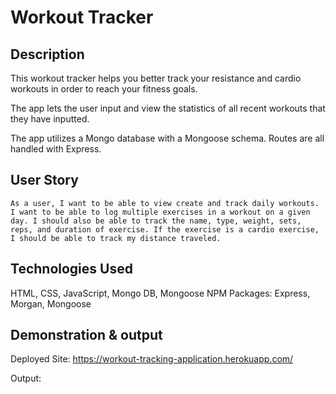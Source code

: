 # Workout Tracker

## Description
This workout tracker helps you better track your resistance and cardio workouts in order to reach your fitness goals. 

The app lets the user input and view the statistics of all recent workouts that they have inputted. 

The app utilizes a Mongo database with a Mongoose schema. Routes are all handled with Express. 

## User Story
```
As a user, I want to be able to view create and track daily workouts. I want to be able to log multiple exercises in a workout on a given day. I should also be able to track the name, type, weight, sets, reps, and duration of exercise. If the exercise is a cardio exercise, I should be able to track my distance traveled.
```

## Technologies Used
HTML, CSS, JavaScript, Mongo DB, Mongoose
NPM Packages: Express, Morgan, Mongoose

## Demonstration & output
Deployed Site: https://workout-tracking-application.herokuapp.com/

Output: 

